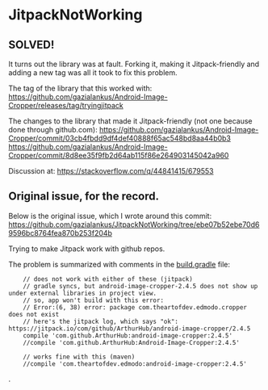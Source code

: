 # JitpackNotWorking

## SOLVED! 
It turns out the library was at fault. Forking it, making it Jitpack-friendly and adding a new tag was all it took to fix this problem. 

The tag of the library that this worked with: 
https://github.com/gazialankus/Android-Image-Cropper/releases/tag/tryingjitpack

The changes to the library that made it Jitpack-friendly (not one because done through github.com): 
https://github.com/gazialankus/Android-Image-Cropper/commit/03cb4fbdd9df4def40888f65ac548bd8aa44b0b3
https://github.com/gazialankus/Android-Image-Cropper/commit/8d8ee35f9fb2d64ab115f86e264903145042a960

Discussion at: https://stackoverflow.com/q/44841415/679553

## Original issue, for the record.

Below is the original issue, which I wrote around this commit: https://github.com/gazialankus/JitpackNotWorking/tree/ebe07b52ebe70d69596bc8764fea870b253f204b


Trying to make Jitpack work with github repos.

The problem is summarized with comments in the [build.gradle](https://github.com/gazialankus/JitpackNotWorking/blob/master/app/build.gradle#L31) file:

~~~~
    // does not work with either of these (jitpack)
    // gradle syncs, but android-image-cropper-2.4.5 does not show up under external libraries in project view.
    // so, app won't build with this error:
    // Error:(6, 38) error: package com.theartofdev.edmodo.cropper does not exist
    // here's the jitpack log, which says "ok": https://jitpack.io/com/github/ArthurHub/android-image-cropper/2.4.5
    compile 'com.github.ArthurHub:android-image-cropper:2.4.5'
    //compile 'com.github.ArthurHub:Android-Image-Cropper:2.4.5'

    // works fine with this (maven)
    //compile 'com.theartofdev.edmodo:android-image-cropper:2.4.5'
~~~~

.
